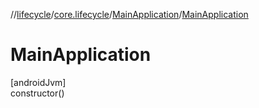 //[lifecycle](../../../index.md)/[core.lifecycle](../index.md)/[MainApplication](index.md)/[MainApplication](-main-application.md)

# MainApplication

[androidJvm]\
constructor()
